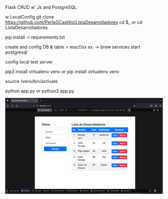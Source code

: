 Flask CRUD w' Js and PostgreSQL 

w LocalConfig 
git clone  https://github.com/PerlaGCastillo/ListaDesarrolladores
cd $_ or cd ListaDesarrolladores


pip install -r requirements.txt

create and config DB & table > macOsx ex. -> brew services start postgresql

config local test server 

pip3 install virtualenv venv or pip install virtualenv venv

source /venv/bin/activate

python app.py or python3 app.py 


<picture>
  <source media="(prefers-color-scheme: dark)" srcset="https://github.com/PerlaGCastillo/ListaDesarrolladores/blob/main/assets/tabla.png">
  <source media="(prefers-color-scheme: light)" srcset="https://github.com/PerlaGCastillo/ListaDesarrolladores/blob/main/assets/editarSinSortData.png">
  <img alt="Shows an illustrated sun in light mode and a moon with stars in dark mode." src="https://github.com/PerlaGCastillo/ListaDesarrolladores/blob/main/assets/Ipadresponsive.png">

  <source media="(prefers-color-scheme: light)" srcset="https://github.com/PerlaGCastillo/ListaDesarrolladores/blob/main/assets/responsive.png">
</picture>

